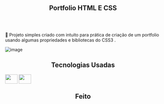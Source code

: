  ### <h2 align="center"> Portfolio HTML E CSS </h2>
 <br><br>
 
💬 Projeto simples criado com intuito para prática de criação de um portfolio usando algumas propriedades e bibliotecas do CSS3 . 

![image](https://user-images.githubusercontent.com/125704167/230444873-87596464-1491-4f20-82be-adeaacb0e4e3.png)


### <h2 align="center"> Tecnologias Usadas </h2>
  <div display: inline-block>
     <img align="center"  height="30" width="40" src="https://cdn.jsdelivr.net/gh/devicons/devicon/icons/html5/html5-original.svg" />
     <img align="center" height="30" width="40" src="https://cdn.jsdelivr.net/gh/devicons/devicon/icons/css3/css3-original.svg" />
  </div>
  
  ### <h2 align="center"> Feito </h2>
